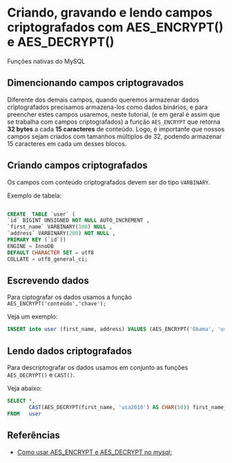 # Criando, gravando e lendo campos criptografados com AES_ENCRYPT() e AES_DECRYPT()

Funções nativas do MySQL

## Dimencionando campos criptogravados

Diferente dos demais campos, quando queremos armazenar dados criptografados precisamos armazena-los como dados binários, e para preencher estes campos usaremos, neste tutorial, (e em geral é assim que se trabalha com campos criptografados) a função `AES_ENCRYPT` que retorna **32 bytes** a cada **15 caracteres** de conteúdo. Logo, é importante que nossos campos sejam criados com tamanhos múltiplos de 32, podendo armazenar 15 caracteres em cada um desses blocos.
 
## Criando campos criptografados

Os campos com conteúdo criptografados devem ser do tipo `VARBINARY`.

Exemplo de tabela:
```sql

CREATE  TABLE `user` (
`id` BIGINT UNSIGNED NOT NULL AUTO_INCREMENT ,
`first_name` VARBINARY(100) NULL ,
`address` VARBINARY(200) NOT NULL ,
PRIMARY KEY (`id`))
ENGINE = InnoDB
DEFAULT CHARACTER SET = utf8
COLLATE = utf8_general_ci;
```

## Escrevendo dados

Para ciptografar os dados usamos a função `AES_ENCRYPT('conteúdo','chave');`

Veja um exemplo:

```sql
INSERT into user (first_name, address) VALUES (AES_ENCRYPT('Obama', 'usa2010'),AES_ENCRYPT('Obama', 'usa2010'));
```

## Lendo dados criptografados

Para descriptografar os dados usamos em conjunto as funções `AES_DECRYPT()` e `CAST()`.

Veja abaixo:

```sql
SELECT *, 
       CAST(AES_DECRYPT(first_name, 'usa2010') AS CHAR(50)) first_name_decrypt 
FROM   user
```



## Referências

- [Como usar AES_ENCRYPT e AES_DECRYPT no mysql](https://www.ti-enxame.com/pt/mysql/como-usar-aes-encrypt-e-aes-decrypt-no-mysql/1073766743/);
